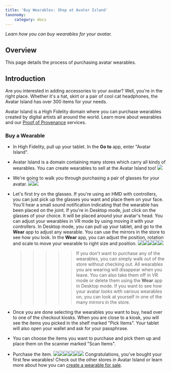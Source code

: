 ```yaml
---
title: 'Buy Wearables: Shop at Avatar Island'
taxonomy:
	category: docs
---
```


*Learn how you can buy wearables for your avatar.*

## Overview

This page details the process of purchasing avatar wearables. 

## Introduction

Are you interested in adding accessories to your avatar? Well, you're in the right place. Whether it's a hat, skirt or a pair of cool cat headphones, the Avatar Island has over 300 items for your needs. 

Avatar Island is a High Fidelity domain where you can purchase wearables created by digital artists all around the world. Learn more about wearables and our [Proof of Provenance](https://docs.highfidelity.com/high-fidelity-commerce/basics/pop) services.

### Buy a Wearable

- In High Fidelity, pull up your tablet. In the **Go to** app, enter "Avatar Island".

- Avatar Island is a domain containing many stores which carry all kinds of wearables. You can create wearables to sell at the Avatar Island too! ![](avatar-island.jpg)

- We're going to walk you through purchasing a pair of glasses for your avatar. ![](a-n-j.PNG)![](a-n-j-inside.PNG)

- Let's first try on the glasses. If you're using an HMD with controllers, you can just pick up the glasses you want and place them on your face. You'll hear a small sound notification indicating that the wearable has been placed on the joint. If you're in Desktop mode, just click on the glasses of your choice. It will be placed around your avatar's head. You can adjust your wearables in VR mode by using moving it with your controllers. In Desktop mode, you can pull up your tablet, and go to the **Wear** app to adjust any wearable. You can use the mirrors in the store to see how you look. In the **Wear** app, you can adjust the position, rotation and scale to move your wearable to right size and position. ![](glasses.PNG)![](avatar-wearable.PNG)![](wear.PNG)![](wear-app-1.PNG)![](wear-app-2.PNG)

  > > > > > If you don't want to purchase any of the wearables, you can simply walk out of the store without checking out. All wearables you are wearing will disappear when you leave. You can also take them off in VR mode or delete them using the **Wear** app in Desktop mode. If you want to see how your avatar looks with various wearables on, you can look at yourself in one of the many mirrors in the store. 

- Once you are done selecting the wearables you want to buy, head over to one of the checkout kiosks. When you are close to a kiosk, you will see the items you picked in the shelf marked "Pick Items". Your tablet will also open your wallet and ask for your passphrase. 

- You can choose the items you want to purchase and pick them up and place them on the scanner marked "Scan Items". 

- Purchase the item. 
![](checkout.PNG)![](checkout-1.PNG)![](checkout-2.PNG)![](checkout-3.PNG)![](checkout-4.PNG)![](checkout-5.PNG)
Congratulations, you've bought your first few wearables! Check out the other stores in Avatar Island or learn more about how you can [create a wearable for sale](https://docs.highfidelity.com/high-fidelity-commerce/avatar-wearables/create). 